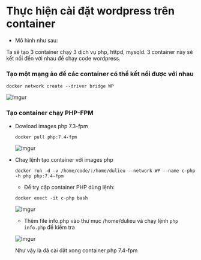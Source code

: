 # Thực hiện cài đặt wordpress trên container

- Mô hình như sau:

Ta sẽ tạo 3 container chạy 3 dịch vụ php, httpd, mysqld. 3 container này sẽ kết nối đến với nhau để chạy code wordpress.

### Tạo một mạng ảo để các container có thể kết nối được với nhau

` docker network create --driver bridge WP `

![Imgur](https://imgur.com/E1ZPDhz.png)

### Tạo container chạy PHP-FPM

- Dowload images php 7.3-fpm

    ` docker pull php:7.4-fpm `

    ![Imgur](https://imgur.com/MPcFo5C.png)

- Chaỵ lệnh tạo container với images php

    ` docker run -d -v /home/code/:/home/dulieu --network WP --name c-php -h php php:7.4-fpm `

    - Để try cập container PHP dùng lệnh:

    `docker exect -it c-php bash`

    ![Imgur](https://imgur.com/hpdGGfp.png)

    - Thêm file info.php vào thư mục /home/dulieu  và chạy lệnh ` php info.php ` để kiểm tra

    ![Imgur](https://imgur.com/198pTZu.png)

    Như vậy là đã cài đặt xong container php 7.4-fpm

